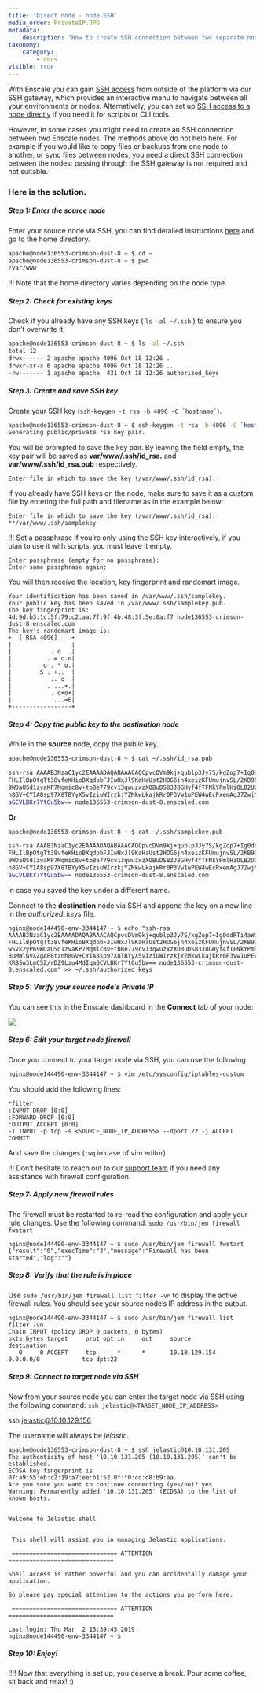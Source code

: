 ```yaml
---
title: 'Direct node - node SSH'
media_order: PrivateIP.JPG
metadata:
    description: 'How to create SSH connection between two separate nodes in Enscale.'
taxonomy:
    category:
        - docs
visible: true
---
```


With Enscale you can gain [SSH access](/access/connect-with-ssh) from outside of the platform via our SSH gateway, which provides an interactive menu to navigate between all your environments or nodes. Alternatively, you can set up [SSH access to a node directly](/access/ssh-for-scripts) if you need it for scripts or CLI tools.

However, in some cases you might need to create an SSH connection between two Enscale nodes. The methods above do not help here. For example if you would like to copy files or backups from one node to another, or sync files between nodes, you need a direct SSH connection between the nodes: passing through the SSH gateway is not required and not suitable.

### Here is the solution.

##### Step 1: Enter the source node

Enter your source node via SSH, you can find detailed instructions [here](/access/connect-with-ssh#connect-to-a-specific-node-directly) and go to the home directory.
```bash
apache@node136553-crimson-dust-8 ~ $ cd ~
apache@node136553-crimson-dust-8 ~ $ pwd
/var/www
```

 !!! Note that the home directory varies depending on the node type.

##### Step 2: Check for existing keys

Check if you already have any SSH keys ( `ls -al ~/.ssh` ) to ensure you don’t overwrite it.
```bash
apache@node136553-crimson-dust-8 ~ $ ls -al ~/.ssh
total 12
drwx------ 2 apache apache 4096 Oct 18 12:26 .
drwxr-xr-x 6 apache apache 4096 Oct 18 12:26 ..
-rw------- 1 apache apache  431 Oct 18 12:26 authorized_keys
```

##### Step 3: Create and save SSH key

Create your SSH key (``ssh-keygen -t rsa -b 4096 -C `hostname`​``).
```bash
apache@node136553-crimson-dust-8 ~ $ ssh-keygen -t rsa -b 4096 -C `hostname`
Generating public/private rsa key pair.
```

You will be prompted to save the key pair. By leaving the field empty, the key pair will be saved as **var/www/.ssh/id_rsa.** and **var/www/.ssh/id_rsa.pub** respectively.

```shell
Enter file in which to save the key (/var/www/.ssh/id_rsa):
```

If you already have SSH keys on the node, make sure to save it as a custom file by entering the full path and filename as in the example below:

```shell
Enter file in which to save the key (/var/www/.ssh/id_rsa): **/var/www/.ssh/samplekey
```

!!! Set a passphrase if you’re only using the SSH key interactively, if you plan to use it with scripts, you must leave it empty.

```shell
Enter passphrase (empty for no passphrase):
Enter same passphrase again:
```

You will then receive the location, key fingerprint and randomart image.
```shell
Your identification has been saved in /var/www/.ssh/samplekey.
Your public key has been saved in /var/www/.ssh/samplekey.pub.
The key fingerprint is:
4d:9d:b3:1c:5f:79:c2:aa:7f:9f:4b:48:3f:5e:0a:f7 node136553-crimson-dust-8.enscaled.com
The key's randomart image is:
+--[ RSA 4096]----+
|                 |
|           . o  .|
|          . = o.o|
|         o . * o.|
|        S . +..  |
|           .. o  |
|          . ...+.|
|           . o+o+|
|            ...=E|
+-----------------+
```

##### Step 4: Copy the public key to the destination node

While in the **source** node, copy the public key.
```bash
apache@node136553-crimson-dust-8 ~ $ cat ~/.ssh/id_rsa.pub
```
```bash
ssh-rsa AAAAB3NzaC1yc2EAAAADAQABAAACAQCpvcDVm9kj+qublp3Jy7S/kgZop7+Ig0ddRTi4aWi8KsS1kVVhgD84RRBRfby051qPgyFauZSwoNUqDJFuKzfx2HWHVbNrgQc0miNDUVLnamIWPKPxMFuXxy
FHLIlBpOtgTt38vfeKHioBXqdpbFJIwHxJl9KaHaUst2HOG6jn4xeizKFUmujnvSL/2KB9QCc+fSWRMpLnOSnVJI5KvlRaf8PpIMTHHnhXhwnNEeb3SByonDSRhX6cjHum4xN+hUvXufeCKMk0lqdcwSvk2yP6
9WDaUSd1zvaKP7Mqmic8v+tbBe779cv13qwuzxzXOBuDS83J8GHyf4fTFNkYPmlHiOLB2U25IAul95yIV6+GVltwq/lyCQRlxIrlz4YyDDhTufzCWwfEZBdgRGrF17q7qY0omvMfIZPUQnBuMWlGvXZgAP8tzn
h8GV+CYIA8sp97X8TBYyX5vIziuWIrzkjYZMkwLkajkRr0P3Vw1uPEW4wEcPxemAgJ7ZwjMr/WjpQyzxd0uZoV070qaKxdEvOOpZ5A4eJJjjVKUiYnhEEAqKIdushacY7Wfw27KRBSw3LmC5Z/rDZ9Lzu4MdIq
aGCVLBKr7YtGu5bw== node136553-crimson-dust-8.enscaled.com
```
**Or**
```bash
apache@node136553-crimson-dust-8 ~ $ cat ~/.ssh/samplekey.pub
```
```bash
ssh-rsa AAAB3NzaC1yc2EAAAADAQABAAACAQCpvcDVm9kj+qublp3Jy7S/kgZop7+Ig0ddRTi4aWi8KsS1kVVhgD84RRBRfby051qPgyFauZSwoNUqDJFuKzfx2HWHVbNrgQc0miNDUVLnamIWPKPxMFuXxy
FHLIlBpOtgTt38vfeKHioBXqdpbFJIwHxJl9KaHaUst2HOG6jn4xeizKFUmujnvSL/2KB9QCc+fSWRMpLnOSnVJI5KvlRaf8PpIMTHHnhXhwnNEeb3SByonDSRhX6cjHum4xN+hUvXufeCKMk0lqdcwSvk2yP6
9WDaUSd1zvaKP7Mqmic8v+tbBe779cv13qwuzxzXOBuDS83J8GHyf4fTFNkYPmlHiOLB2U25IAul95yIV6+GVltwq/lyCQRlxIrlz4YyDDhTufzCWwfEZBdgRGrF17q7qY0omvMfIZPUQnBuMWlGvXZgAP8tzn
h8GV+CYIA8sp97X8TBYyX5vIziuWIrzkjYZMkwLkajkRr0P3Vw1uPEW4wEcPxemAgJ7ZwjMr/WjpQyzxd0uZoV070qaKxdEvOOpZ5A4eJJjjVKUiYnhEEAqKIdushacY7Wfw27KRBSw3LmC5Z/rDZ9Lzu4MdIq
aGCVLBKr7YtGu5bw== node136553-crimson-dust-8.enscaled.com
```
in case you saved the key under a different name.

Connect to the **destination** node via SSH and append the key on a new line in the _authorized\_keys_ file.
```shell
nginx@node144490-env-3344147 ~ $ echo "ssh-rsa
AAAAB3NzaC1yc2EAAAADAQABAAACAQCpvcDVm9kj+qublp3Jy7S/kgZop7+Ig0ddRTi4aWi8KsS1kVVhgD84RRBRfby051qPgyFauZSwoNUqDJFuKzfx2HWHVbNrgQc0miNDUVLnamIWPKPxMFuXxy
FHLIlBpOtgTt38vfeKHioBXqdpbFJIwHxJl9KaHaUst2HOG6jn4xeizKFUmujnvSL/2KB9QCc+fSWRMpLnOSnVJI5KvlRaf8PpIMTHHnhXhwnNEeb3SByonDSRhX6cjHum4xN+hUvXufeCKMk0lqdc
wSvk2yP69WDaUSd1zvaKP7Mqmic8v+tbBe779cv13qwuzxzXOBuDS83J8GHyf4fTFNkYPmlHiOLB2U25IAul95yIV6+GVltwq/lyCQRlxIrlz4YyDDhTufzCWwfEZBdgRGrF17q7qY0omvMfIZPUQn
BuMWlGvXZgAP8tznh8GV+CYIA8sp97X8TBYyX5vIziuWIrzkjYZMkwLkajkRr0P3Vw1uPEW4wEcPxemAgJ7ZwjMr/WjpQyzxd0uZoV070qaKxdEvOOpZ5A4eJJjjVKUiYnhEEAqKIdushacY7Wfw27
KRBSw3LmC5Z/rDZ9Lzu4MdIqaGCVLBKr7YtGu5bw== node136553-crimson-dust-8.enscaled.com" >> ~/.ssh/authorized_keys
```

##### Step 5: Verify your source node's Private IP
You can see this in the Enscale dashboard in the **Connect** tab of your node:

![](PrivateIP.JPG)

##### Step 6: Edit your target node firewall
Once you connect to your target node via SSH, you can use the following

```bash
nginx@node144490-env-3344147 ~ $ vim /etc/sysconfig/iptables-custom
```

You should add the following lines:

```ngnix
*filter
:INPUT DROP [0:0]
:FORWARD DROP [0:0]
:OUTPUT ACCEPT [0:0]
-I INPUT -p tcp -s <SOURCE_NODE_IP_ADDRESS> --dport 22 -j ACCEPT
COMMIT
```

And save the changes (`:wq` in case of vim editor)

!!! Don’t hesitate to reach out to our [support team](mailto:support@enscale.com) if you need any assistance with firewall configuration.


##### Step 7: Apply new firewall rules
The firewall must be restarted to re-read the configuration and apply your rule changes. Use the following command: `sudo /usr/bin/jem firewall fwstart`
```shell
nginx@node144490-env-3344147 ~ $ sudo /usr/bin/jem firewall fwstart
{"result":"0","execTime":"3","message":"Firewall has been started","log":""}
```

##### Step 8: Verify that the rule is in place

Use `sudo /usr/bin/jem firewall list filter -vn` to display the active firewall rules. You should see your source node’s IP address in the output.

```shell
nginx@node144490-env-3344147 ~ $ sudo /usr/bin/jem firewall list filter -vn
Chain INPUT (policy DROP 0 packets, 0 bytes)
pkts bytes target     prot opt in     out     source               destination
   0     0 ACCEPT     tcp  --  *      *       10.10.129.154        0.0.0.0/0            tcp dpt:22
```

##### Step 9: Connect to target node via SSH

Now from your source node you can enter the target node via SSH using the following command: `ssh jelastic@<TARGET_NODE_IP_ADDRESS>`

ssh jelastic@10.10.129.156

The username will always be _jelastic_.
```shell
apache@node136553-crimson-dust-8 ~ $ ssh jelastic@10.10.131.205
The authenticity of host '10.10.131.205 (10.10.131.205)' can't be established.
ECDSA key fingerprint is 07:a9:55:eb:c2:19:a7:ee:b1:52:0f:f0:cc:d8:b9:aa.
Are you sure you want to continue connecting (yes/no)? yes
Warning: Permanently added '10.10.131.205' (ECDSA) to the list of known hosts.


Welcome to Jelastic shell


 This shell will assist you in managing Jelastic applications.
 
 ============================== ATTENTION ==============================
 
Shell access is rather powerful and you can accidentally damage your application.
 
So please pay special attention to the actions you perform here.
 
 ============================== ATTENTION ==============================
 
Last login: Thu Mar  2 15:39:45 2019
nginx@node144490-env-3344147 ~ $
```
##### Step 10: Enjoy!

!!!! Now that everything is set up, you deserve a break. Pour some coffee, sit back and relax! :)
